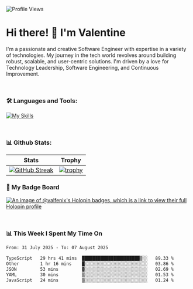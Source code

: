 
    
![Profile Views](https://komarev.com/ghpvc/?username=theodogwutech&color=blue)

# Hi there! 👋 I'm Valentine 
I'm a passionate and creative Software Engineer with expertise in a variety of technologies. My journey in the tech world revolves around building robust, scalable, and user-centric solutions. I'm driven by a love for Technology Leadership, Software Engineering, and Continuous Improvement.

<br />



### 🛠 Languages and Tools:

[![My Skills](https://skillicons.dev/icons?i=nodejs,js,nestjs,nextjs,react,vuejs,nuxtjs,express,tailwind,styledcomponents,materialui,mongodb,sequelize,mysql,postgres,pinia,redux,vite,html,css,pug,aws,prisma,bitbucket,bootstrap,emotion,git,gitlab,go,heroku,jest,netlify,nginx,npm,postman,rabbitmq,redis,supabase,svg,github,ts,ubuntu,vercel,vscode,yarn,powershell&perline=15)](https://skillicons.dev)

<br />

### 📊 Github Stats:

| Stats            | Trophy               |
|-----------------------|-------------------|
| [![GitHub Streak](https://streak-stats.demolab.com?user=theodogwutech&theme=great-gatsby&hide_border=true&border_radius=9.9)](https://git.io/streak-stats) | [![trophy](https://github-profile-trophy.vercel.app/?username=theodogwutech&theme=darkhub&column=7)](https://github.com/ryo-ma/github-profile-trophy) |

### 🥇 My Badge Board
[![An image of @valfenix's Holopin badges, which is a link to view their full Holopin profile](https://holopin.me/valfenix)](https://holopin.io/@valfenix)

<br />

### 📊 This Week I Spent My Time On
<!--START_SECTION:waka-->

```txt
From: 31 July 2025 - To: 07 August 2025

TypeScript   29 hrs 41 mins  ██████████████████████▒░░   89.33 %
Other        1 hr 16 mins    █░░░░░░░░░░░░░░░░░░░░░░░░   03.86 %
JSON         53 mins         ▓░░░░░░░░░░░░░░░░░░░░░░░░   02.69 %
YAML         30 mins         ▒░░░░░░░░░░░░░░░░░░░░░░░░   01.53 %
JavaScript   24 mins         ▒░░░░░░░░░░░░░░░░░░░░░░░░   01.24 %
```

<!--END_SECTION:waka-->





